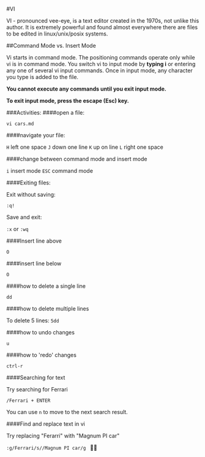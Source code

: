 #VI

VI - pronounced vee-eye, is a text editor created in the 1970s, not unlike this author. It is extremely powerful and found almost everywhere there are files to be edited in linux/unix/posix systems.

##Command Mode vs. Insert Mode

Vi starts in command mode. The positioning commands
operate only while vi is in command mode. You switch vi to input mode by **typing i** or entering any one of several vi input commands. Once in input mode, any character you type is added to the file. 

**You cannot execute any commands until you exit input mode.**

**To exit input mode, press the escape (Esc) key.**

###Activities:
####open a file:

`vi cars.md`

####navigate your file:

`H` left one space
`J` down one line
`K` up on line
`L` right one space

####change between command mode and insert mode

`i` insert mode 
`ESC` command mode

####Exiting files:

Exit without saving:

`:q!`

Save and exit:

`:x` or `:wq`

####Insert line above

`O`

####insert line below

`O`

####how to delete a single line 

`dd`

####how to delete multiple lines 

To delete 5 lines:
`5dd`

####how to undo changes

`u`

####how to 'redo' changes

`ctrl-r`

####Searching for text 

Try searching for Ferrari

`/Ferrari + ENTER`

You can use `n` to move to the next search result. 

####Find and replace text in vi 

Try replacing "Ferarri" with "Magnum PI car"

`:g/Ferrari/s//Magnum PI car/g `

